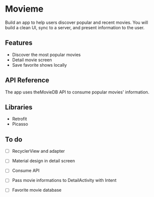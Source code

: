 # Movieme

Build an app to help users discover popular and recent movies. You will build a clean UI, sync to a server, and present information to the user.

## Features
- Discover the most popular movies
- Detail movie screen
- Save favorite shows locally

## API Reference

The app uses theMovieDB API to consume popular movies' information.

## Libraries

- Retrofit
- Picasso

## To do
- [ ] RecyclerView and adapter
- [ ] Material design in detail screen
- [ ] Consume API 
- [ ] Pass movie informations to DetailActivity with Intent
- [ ] Favorite movie database

